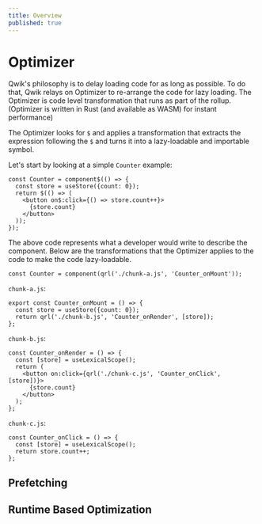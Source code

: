 ```yaml
---
title: Overview
published: true
---
```


# Optimizer

Qwik's philosophy is to delay loading code for as long as possible. To do that, Qwik relays on Optimizer to re-arrange the code for lazy loading. The Optimizer is code level transformation that runs as part of the rollup. (Optimizer is written in Rust (and available as WASM) for instant performance)

The Optimizer looks for `$` and applies a transformation that extracts the expression following the `$` and turns it into a lazy-loadable and importable symbol.

Let's start by looking at a simple `Counter` example:

```typescript=
const Counter = component$(() => {
  const store = useStore({count: 0});
  return $(() => (
    <button on$:click={() => store.count++}>
      {store.count}
    </button>
  ));
});
```

The above code represents what a developer would write to describe the component. Below are the transformations that the Optimizer applies to the code to make the code lazy-loadable.

```typescript=
const Counter = component(qrl('./chunk-a.js', 'Counter_onMount'));
```

`chunk-a.js`:

```typescript=
export const Counter_onMount = () => {
  const store = useStore({count: 0});
  return qrl('./chunk-b.js', 'Counter_onRender', [store]);
};
```

`chunk-b.js`:

```typescript=
const Counter_onRender = () => {
  const [store] = useLexicalScope();
  return (
    <button on:click={qrl('./chunk-c.js', 'Counter_onClick', [store])}>
      {store.count}
    </button>
  );
};
```

`chunk-c.js`:

```typescript=
const Counter_onClick = () => {
  const [store] = useLexicalScope();
  return store.count++;
};
```

## Prefetching

## Runtime Based Optimization

